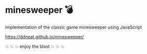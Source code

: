 # minesweeper 💣

Implementation of the classic game minesweeper using JavaScript 

https://ddneat.github.io/minesweeper/

💥 💥 💥 enjoy the blast 💥 💥 💥
